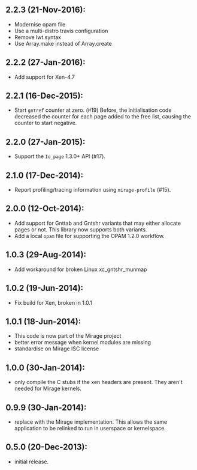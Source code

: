## 2.2.3 (21-Nov-2016):
* Modernise opam file
* Use a multi-distro travis configuration
* Remove lwt.syntax
* Use Array.make instead of Array.create

## 2.2.2 (27-Jan-2016):
* Add support for Xen-4.7

## 2.2.1 (16-Dec-2015):
* Start `gntref` counter at zero. (#19)
  Before, the initialisation code decreased the counter for each
  page added to the free list, causing the counter to start negative.

## 2.2.0 (27-Jan-2015):
* Support the `Io_page` 1.3.0+ API (#17).

## 2.1.0 (17-Dec-2014):
* Report profiling/tracing information using `mirage-profile` (#15).

## 2.0.0 (12-Oct-2014):
* Add support for Gnttab and Gntshr variants that may either
  allocate pages or not.  This library now supports both variants.
* Add a local `opam` file for supporting the OPAM 1.2.0 workflow.

## 1.0.3 (29-Aug-2014):
 * Add workaround for broken Linux xc_gntshr_munmap

## 1.0.2 (19-Jun-2014):
 * Fix build for Xen, broken in 1.0.1

## 1.0.1 (18-Jun-2014):
 * This code is now part of the Mirage project
 * better error message when kernel modules are missing
 * standardise on Mirage ISC license

## 1.0.0 (30-Jan-2014):
 * only compile the C stubs if the xen headers are present. They
   aren't needed for Mirage kernels.

## 0.9.9 (30-Jan-2014):
 * replace with the Mirage implementation. This allows the same
   application to be relinked to run in userspace or kernelspace.

## 0.5.0 (20-Dec-2013):
 * initial release.
